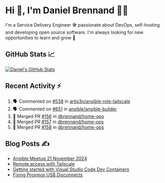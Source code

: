 # Hi 👋, I'm Daniel Brennand 👨‍💻

I'm a Service Delivery Engineer 🛠 passionate about DevOps, self-hosting and developing open source software. I'm always looking for new opportunities to learn and grow 🌱

## GitHub Stats 📈

[![Daniel's GitHub Stats](https://github-readme-stats.vercel.app/api?username=dbrennand&show_icons=true&count_private=true&hide_border=true&theme=dark)](https://github.com/anuraghazra/github-readme-stats)

## Recent Activity ⚡

<!--START_SECTION:activity-->
1. 🗣 Commented on [#538](https://github.com/artis3n/ansible-role-tailscale/pull/538#issuecomment-2810775638) in [artis3n/ansible-role-tailscale](https://github.com/artis3n/ansible-role-tailscale)
2. 🗣 Commented on [#651](https://github.com/ansible/ansible-builder/issues/651#issuecomment-2795118780) in [ansible/ansible-builder](https://github.com/ansible/ansible-builder)
3. 🎉 Merged PR [#156](https://github.com/dbrennand/home-ops/pull/156) in [dbrennand/home-ops](https://github.com/dbrennand/home-ops)
4. 🎉 Merged PR [#157](https://github.com/dbrennand/home-ops/pull/157) in [dbrennand/home-ops](https://github.com/dbrennand/home-ops)
5. 🎉 Merged PR [#158](https://github.com/dbrennand/home-ops/pull/158) in [dbrennand/home-ops](https://github.com/dbrennand/home-ops)
<!--END_SECTION:activity-->

## Blog Posts ✍

<!-- BLOG-POST-LIST:START -->
- [Ansible Meetup 21 November 2024](https://danielbrennand.com/blog/ansible-meetup-21-november/)
- [Remote access with Tailscale](https://danielbrennand.com/blog/tailscale/)
- [Getting started with Visual Studio Code Dev Containers](https://danielbrennand.com/blog/vscode-dev-containers/)
- [Fixing Proxmox USB Disconnects](https://danielbrennand.com/blog/proxmox-fix-usb-disconnect/)
<!-- BLOG-POST-LIST:END -->
